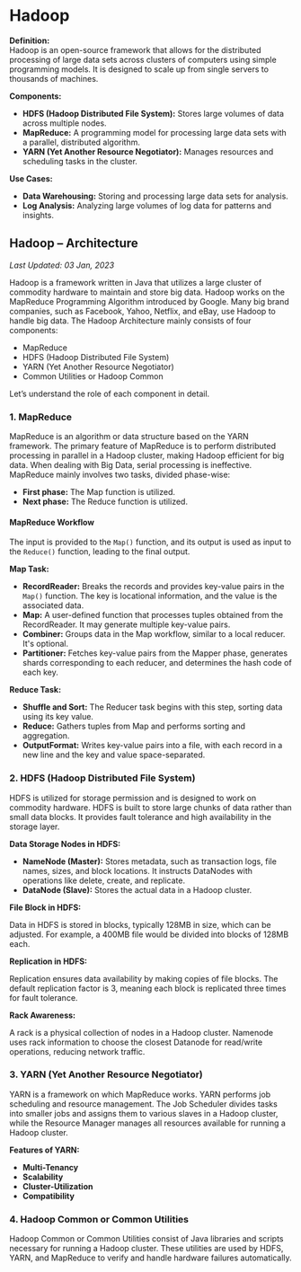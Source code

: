 # Hadoop

**Definition:**  
Hadoop is an open-source framework that allows for the distributed processing of large data sets across clusters of computers using simple programming models. It is designed to scale up from single servers to thousands of machines.

**Components:**

- **HDFS (Hadoop Distributed File System):** Stores large volumes of data across multiple nodes.
- **MapReduce:** A programming model for processing large data sets with a parallel, distributed algorithm.
- **YARN (Yet Another Resource Negotiator):** Manages resources and scheduling tasks in the cluster.

**Use Cases:**

- **Data Warehousing:** Storing and processing large data sets for analysis.
- **Log Analysis:** Analyzing large volumes of log data for patterns and insights.

## Hadoop – Architecture

_Last Updated: 03 Jan, 2023_

Hadoop is a framework written in Java that utilizes a large cluster of commodity hardware to maintain and store big data. Hadoop works on the MapReduce Programming Algorithm introduced by Google. Many big brand companies, such as Facebook, Yahoo, Netflix, and eBay, use Hadoop to handle big data. The Hadoop Architecture mainly consists of four components:

- MapReduce
- HDFS (Hadoop Distributed File System)
- YARN (Yet Another Resource Negotiator)
- Common Utilities or Hadoop Common

Let’s understand the role of each component in detail.

### 1. MapReduce

MapReduce is an algorithm or data structure based on the YARN framework. The primary feature of MapReduce is to perform distributed processing in parallel in a Hadoop cluster, making Hadoop efficient for big data. When dealing with Big Data, serial processing is ineffective. MapReduce mainly involves two tasks, divided phase-wise:

- **First phase:** The Map function is utilized.
- **Next phase:** The Reduce function is utilized.

#### MapReduce Workflow

The input is provided to the `Map()` function, and its output is used as input to the `Reduce()` function, leading to the final output.

**Map Task:**

- **RecordReader:** Breaks the records and provides key-value pairs in the `Map()` function. The key is locational information, and the value is the associated data.
- **Map:** A user-defined function that processes tuples obtained from the RecordReader. It may generate multiple key-value pairs.
- **Combiner:** Groups data in the Map workflow, similar to a local reducer. It's optional.
- **Partitioner:** Fetches key-value pairs from the Mapper phase, generates shards corresponding to each reducer, and determines the hash code of each key.

**Reduce Task:**

- **Shuffle and Sort:** The Reducer task begins with this step, sorting data using its key value.
- **Reduce:** Gathers tuples from Map and performs sorting and aggregation.
- **OutputFormat:** Writes key-value pairs into a file, with each record in a new line and the key and value space-separated.

### 2. HDFS (Hadoop Distributed File System)

HDFS is utilized for storage permission and is designed to work on commodity hardware. HDFS is built to store large chunks of data rather than small data blocks. It provides fault tolerance and high availability in the storage layer.

**Data Storage Nodes in HDFS:**

- **NameNode (Master):** Stores metadata, such as transaction logs, file names, sizes, and block locations. It instructs DataNodes with operations like delete, create, and replicate.
- **DataNode (Slave):** Stores the actual data in a Hadoop cluster.

**File Block in HDFS:**

Data in HDFS is stored in blocks, typically 128MB in size, which can be adjusted. For example, a 400MB file would be divided into blocks of 128MB each.

**Replication in HDFS:**

Replication ensures data availability by making copies of file blocks. The default replication factor is 3, meaning each block is replicated three times for fault tolerance.

**Rack Awareness:**

A rack is a physical collection of nodes in a Hadoop cluster. Namenode uses rack information to choose the closest Datanode for read/write operations, reducing network traffic.

### 3. YARN (Yet Another Resource Negotiator)

YARN is a framework on which MapReduce works. YARN performs job scheduling and resource management. The Job Scheduler divides tasks into smaller jobs and assigns them to various slaves in a Hadoop cluster, while the Resource Manager manages all resources available for running a Hadoop cluster.

**Features of YARN:**

- **Multi-Tenancy**
- **Scalability**
- **Cluster-Utilization**
- **Compatibility**

### 4. Hadoop Common or Common Utilities

Hadoop Common or Common Utilities consist of Java libraries and scripts necessary for running a Hadoop cluster. These utilities are used by HDFS, YARN, and MapReduce to verify and handle hardware failures automatically.


